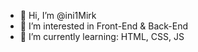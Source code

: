 - 👋 Hi, I’m @ini1Mirk
- 👀 I’m interested in Front-End & Back-End
- 🌱 I’m currently learning: HTML, CSS, JS

<!---
ini1Mirk/ini1Mirk is a ✨ special ✨ repository because its `README.md` (this file) appears on your GitHub profile.
You can click the Preview link to take a look at your changes.
--->
